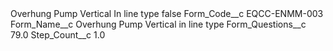 <?xml version="1.0" encoding="UTF-8"?>
<CustomMetadata xmlns="http://soap.sforce.com/2006/04/metadata" xmlns:xsi="http://www.w3.org/2001/XMLSchema-instance" xmlns:xsd="http://www.w3.org/2001/XMLSchema">
    <label>Overhung Pump Vertical In line type</label>
    <protected>false</protected>
    <values>
        <field>Form_Code__c</field>
        <value xsi:type="xsd:string">EQCC-ENMM-003</value>
    </values>
    <values>
        <field>Form_Name__c</field>
        <value xsi:type="xsd:string">Overhung Pump Vertical in line type</value>
    </values>
    <values>
        <field>Form_Questions__c</field>
        <value xsi:type="xsd:double">79.0</value>
    </values>
    <values>
        <field>Step_Count__c</field>
        <value xsi:type="xsd:double">1.0</value>
    </values>
</CustomMetadata>
